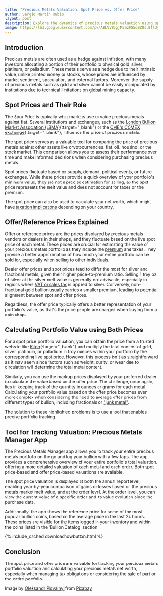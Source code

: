 ```yaml
---
title: "Precious Metals Valuation: Spot Price vs. Offer Price" 
author: Sergio Martin Rubio
layout: post
description: Explore the dynamics of precious metals valuation using spot and offer prices. Delve into their roles in estimating portfolio worth, navigating taxation implications, and understanding differences between metals. Discover how tools like the Precious Metals Manager app aid in precise portfolio tracking and valuation, making informed investment decisions seamless.
image: https://lh3.googleusercontent.com/pw/ABLVV86gjM5azOG5qBZ0sl8flJy_3jpRR1986gNUY6-hmV8P03a_AHXIf2Sb0VCp1pkYQffpHEe6rUzBNK7Az9tirW59mAxRCX8AUqfNJBeLw0WYfcUafXEECBv40EBwxMSduiC3uO9GZzjj515a5l2PQgyT=w1280-h853-s-no?authuser=0
---
```


## Introduction

Precious metals are often used as a hedge against inflation, with many investors allocating a portion of their portfolio to physical gold, silver, platinum, or palladium. These metals serve as a hedge due to their intrinsic value, unlike printed money or stocks, whose prices are influenced by market sentiment, speculation, and external factors. Moreover, the supply of precious metals such as gold and silver cannot be easily manipulated by institutions due to technical limitations on global mining capacity.

## Spot Prices and Their Role

The Spot Price is typically what markets use to value precious metals against fiat. Several institutions and exchanges, such as the [London Bullion Market Association (LBMA)](https://www.lbma.org.uk){:target="_blank"} or the [CME's COMEX exchange](https://www.cmegroup.com/company/comex.html){:target="_blank"}, influence the price of precious metals.

The spot price serves as a valuable tool for comparing the price of precious metals against other assets like cryptocurrencies, fiat, oil, housing, or the stock market. This comparison allows you to assess their performance over time and make informed decisions when considering purchasing precious metals.

Spot prices fluctuate based on supply, demand, political events, or future exchanges. While these prices provide a quick overview of your portfolio's minimum value, they are not a precise estimation for selling, as the spot price represents the melt value and does not account for taxes or the premium.

The spot price can also be used to calculate your net worth, which might have [taxation implications](https://preciousmetalsmanager.com/blog/navigating-capital-gains-taxes-on-precious-metals/) depending on your country.

## Offer/Reference Prices Explained

Offer or reference prices are the prices displayed by precious metals vendors or dealers in their shops, and they fluctuate based on the live spot price of each metal. These prices are crucial for estimating the value of your precious metals portfolio as they include the [premium](https://preciousmetalsmanager.com/blog/understanding-precious-metals-premium/) and taxes. They provide a better approximation of how much your entire portfolio can be sold for, especially when selling to other individuals.

Dealer offer prices and spot prices tend to differ the most for silver and fractional metals, given their higher price-to-premium ratio. Selling 1 troy oz of silver at the silver melt value is generally not advisable, especially in regions where [VAT or sales tax](https://preciousmetalsmanager.com/blog/unveiling-the-taxation-of-precious-metals/) is applied to silver. Conversely, non-fractional gold bullion usually carries a smaller premium, leading to potential alignment between spot and offer prices.

Regardless, the offer price typically offers a better representation of your portfolio's value, as that's the price people are charged when buying from a coin shop.

## Calculating Portfolio Value using Both Prices

For a spot price portfolio valuation, you can obtain the price from a trusted website like [Kitco](https://www.kitco.com){:target="_blank"} and multiply the total content of gold, silver, platinum, or palladium in troy ounces within your portfolio by the corresponding live spot price. However, this process isn't as straightforward as it may seem since factors such as weight, purity, or wear due to circulation will determine the total metal content.

Similarly, you can use the markup prices displayed by your preferred dealer to calculate the value based on the offer price. The challenge, once again, lies in keeping track of the quantity in ounces or grams for each metal. Calculating your portfolio value based on the offer price becomes even more complex when considering the need to average offer prices from different types of bullion, including fractionals or ["junk metal"](https://preciousmetalsmanager.com/blog/understanding-junk-silver-worth-beyond-the-wear/).

The solution to these highlighted problems is to use a tool that enables precise portfolio tracking.

## Tool for Tracking Valuation: Precious Metals Manager App

The Precious Metals Manager app allows you to track your entire precious metals portfolio on the go and log your bullion with a few taps. The app provides a comprehensive overview of your entire portfolio's total valuation, offering a more detailed valuation of each metal and each order. Both spot price-based and offer price-based valuations are available.

The spot price valuation is displayed at both the annual report level, enabling year-by-year comparison of gains or losses based on the precious metals market melt value, and at the order level. At the order level, you can view the current value of a specific order and its value evolution since the purchase date.

Additionally, the app shows the reference price for some of the most popular bullion coins, based on the average price in the last 24 hours. These prices are visible for the items logged in your inventory and within the coins listed in the 'Bullion Catalog' section.

{% include_cached downloadnowbutton.html %}

## Conclusion

The spot price and offer price are valuable for tracking your precious metals portfolio valuation and calculating your precious metals net worth, especially when managing tax obligations or considering the sale of part or the entire portfolio.

Image by <a href="https://pixabay.com/users/oleksandrpidvalnyi-4638469/?utm_source=link-attribution&utm_medium=referral&utm_campaign=image&utm_content=6955781">Oleksandr Pidvalnyi</a> from <a href="https://pixabay.com//?utm_source=link-attribution&utm_medium=referral&utm_campaign=image&utm_content=6955781">Pixabay</a>